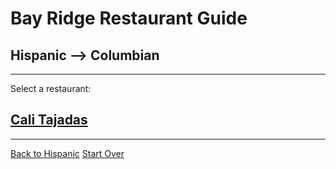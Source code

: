 # Bay Ridge Restaurant Guide
## Hispanic --> Columbian 
---
Select a restaurant:
## [Cali Tajadas](http://www.ordercalitajadas.com/)
---
[Back to Hispanic](hispanic.md)
[Start Over](../home.md)